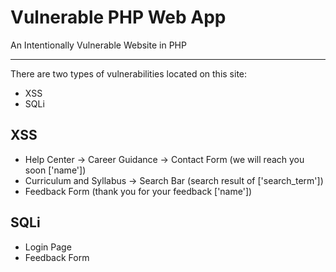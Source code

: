 # Vulnerable PHP Web App

An Intentionally Vulnerable Website in PHP

---

There are two types of vulnerabilities located on this site:
- XSS
- SQLi

## XSS
- Help Center -> Career Guidance -> Contact Form (we will reach you soon ['name'])
- Curriculum and Syllabus -> Search Bar (search result of ['search_term'])
- Feedback Form (thank you for your feedback ['name'])

## SQLi
- Login Page
- Feedback Form
